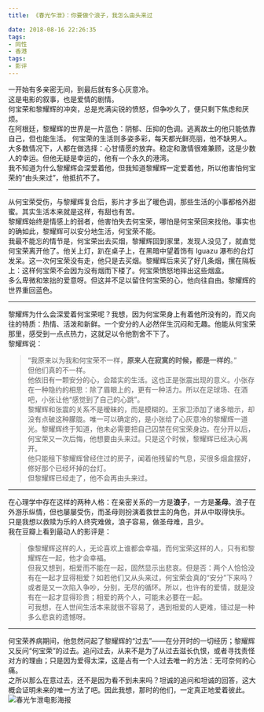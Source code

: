 ```yaml
---
title: 《春光乍泄》：你要做个浪子，我怎么由头来过

date: 2018-08-16 22:26:35
tags:
- 同性
- 香港
tags: 
- 影评
---
```

一开始有多亲密无间，到最后就有多心灰意冷。  
这是电影的叙事，也是爱情的剧情。 <!--more-->  
何宝荣和黎耀辉的冲突，总是充满尖锐的愤怒，但争吵久了，便只剩下焦虑和厌烦。  
在阿根廷，黎耀辉的世界是一片蓝色：阴郁、压抑的色调。逃离故土的他只能依靠自己，但也能生活。
何宝荣的生活则多姿多彩，每天都光鲜亮丽，他不缺男人。大多数情况下，人都在做选择：心甘情愿的放弃。稳定和激情很难兼顾，这是少数人的幸运。但他无疑是幸运的，他有一个永久的港湾。  
我不知道为什么黎耀辉会深爱着他，但我知道黎耀辉一定爱着他，所以他害怕何宝荣的“由头来过”，他抵抗不了。  

---
从何宝荣受伤，与黎耀辉复合后，影片才多出了暖色调，那些生活的小事都格外甜蜜。其实生活本来就是这样，有甜也有苦。  
黎耀辉始终是情感上的弱者，他害怕失去何宝荣，哪怕是何宝荣回来找他。事实也的确如此，黎耀辉可以安分地生活，何宝荣不能。  
我最不能忘的情节是，何宝荣出去买烟，黎耀辉回到家里，发现人没见了，就直觉何宝荣离开他了。他关上灯，趴在桌子上，在黑暗中望着饰有 Iguazu 瀑布的台灯发呆。这一次何宝荣没有走，他只是去买烟。黎耀辉后来买了好几条烟，摞在隔板上：这样何宝荣不会因为没有烟而下楼了。何宝荣愤怒地摔出这些烟盒。  
多么卑微和笨拙的爱意呀。但这并不足以留住何宝荣的心，他向往自由。黎耀辉的世界重回蓝色。  

---
黎耀辉为什么会深爱着何宝荣呢？我想，因为何宝荣身上有着他所没有的，而又向往的特质：热情、活泼和新鲜。一个安分的人必然伴生沉闷和无趣。他能从何宝荣那里，感受到一点点热力，这就足以令他割舍不下了。  
黎耀辉说：  
>“我原来以为我和何宝荣不一样，**原来人在寂寞的时候，都是一样的**。”  
但他们真的不一样。  
他依旧有一颗安分的心，会踏实的生活。这也正是张震出现的意义。小张存在一种隐约的相思：除了眉眼上的，更有一种活力。所以在足球场、在酒吧，小张让他“感觉到了自己的心跳”。  
黎耀辉和张震的关系不是暧昧的，而是模糊的。王家卫添加了诸多暗示，却没有点破这种朦胧。唯一可以确定的，是小张给了心灰意冷的黎耀辉一道光。黎耀辉终于知道，他未必需要把自己囚禁在何宝荣身边。在分开以后，何宝荣又一次后悔，他想要由头来过。只是这个时候，黎耀辉已经决心离开。  
他只能租下黎耀辉曾经住过的房子，闻着他残留的气息，买很多烟盒摆好，修好那个已经坏掉的台灯。  
但黎耀辉已经走了，他不会再由头来过。  

---
在心理学中存在这样的两种人格：在亲密关系的一方是**浪子**，一方是**圣母**。浪子在外游乐纵情，但也屡屡受伤，而圣母则扮演着救世主的角色，并从中取得快乐。  
只是我想以救赎为乐的人终究难做，浪子容易，做圣母难，且少。  
我在豆瓣上看到最动人的影评是：  
>像黎耀辉这样的人，无论喜欢上谁都会幸福，而何宝荣这样的人，只有和黎耀辉在一起，他才会幸福。  
但我又想到，相爱而不能在一起，固然显示出悲哀。但是否：两个人恰恰没有在一起才显得相爱？如若他们又从头来过，何宝荣会真的“安分”下来吗？或者是又一次陷入争吵，分别，无尽的循环。所以，也许有的爱情，就是没有在一起才显得珍贵；相爱的两个人，可能未必要在一起。  
可我想，在人世间生活本来就很不容易了，遇到相爱的人更难，错过是一种多么悲哀的遗憾呀。  

---
何宝荣养病期间，他忽然问起了黎耀辉的“过去”——在分开时的一切经历；黎耀辉又反问“何宝荣”的过去。追问过去，从来不是为了从过去滋长仇恨，或者寻找责怪对方的理由；只是因为爱得太深，这是占有一个人过去唯一的方法：无可奈何的心痛。  
之所以那么在意过去，还不是因为看不到未来吗？坦诚的追问和坦诚的回答，这大概会证明未来的唯一方法了吧。因此我想，那时的他们，一定真正地爱着彼此。  
![春光乍泄电影海报](https://img3.doubanio.com/view/photo/l/public/p465939041.webp)